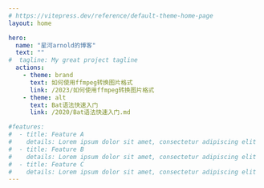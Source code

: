 ```yaml
---
# https://vitepress.dev/reference/default-theme-home-page
layout: home

hero:
  name: "星河arnold的博客"
  text: ""
#  tagline: My great project tagline
  actions:
    - theme: brand
      text: 如何使用ffmpeg转换图片格式
      link: /2023/如何使用ffmpeg转换图片格式
    - theme: alt
      text: Bat语法快速入门
      link: /2020/Bat语法快速入门.md

#features:
#  - title: Feature A
#    details: Lorem ipsum dolor sit amet, consectetur adipiscing elit
#  - title: Feature B
#    details: Lorem ipsum dolor sit amet, consectetur adipiscing elit
#  - title: Feature C
#    details: Lorem ipsum dolor sit amet, consectetur adipiscing elit
---
```


